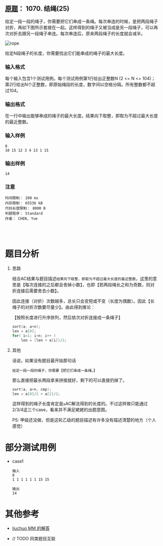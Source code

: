 ##	[原题](https://www.patest.cn/contests/pat-b-practise/1070)： 1070. 结绳(25)

给定一段一段的绳子，你需要把它们串成一条绳。每次串连的时候，是把两段绳子对折，再如下图所示套接在一起。这样得到的绳子又被当成是另一段绳子，可以再次对折去跟另一段绳子串连。每次串连后，原来两段绳子的长度就会减半。

![rope](https://www.patest.cn/upload/n8_ol5wqmdwh5r.jpg)

给定N段绳子的长度，你需要找出它们能串成的绳子的最大长度。

###	输入格式

每个输入包含1个测试用例。每个测试用例第1行给出正整数N (2 <= N <= 104)；第2行给出N个正整数，即原始绳段的长度，数字间以空格分隔。所有整数都不超过104。

###	输出格式

在一行中输出能够串成的绳子的最大长度。结果向下取整，即取为不超过最大长度的最近整数。

###	输入样例

	8
	10 15 12 3 4 13 1 15

###	输出样例

	14

###	注意

	时间限制： 200 ms
	内存限制： 65536 kB
	代码长度限制： 8000 B
	判题程序： Standard
	作者： CHEN, Yue

<br/><br/>

#	题目分析

1.	思路

	结合AC结果与题目描述`结果向下取整，即取为不超过最大长度的最近整数`，这里的意思是【每次连接的之后都会舍掉小数】，也即【若两段绳长之和为奇数，则对折连接后需要舍去小数】。

	因此连接（对折）次数越多，总长只会变短或不变（长度为偶数）。因此【长绳子的对折次数要尽量少】。由此得到推论：

	【按照长度进行升序排列，然后依次对折连接成一条绳子】

	```cpp
	sort(a, a+n);
	len = a[0];
	for( i=1; i<n; i++ )
		len = (len + a[i])/2;
	```

2.	其他

	话说，如果没有题目最开始那句话

	`给定一段一段的绳子，你需要【把它们串成一条绳。】`

	那么直接把最长两段拿来拼接就好，剩下的可以直接扔掉了。

	```cpp
	sort(a, a+n, cmp);    
	len = a[0]/2 + a[1]/2;
	```

	这样得到的绳子长度肯定是`≥`AC解法得到的长度的。不过这样做只能通过2/3/4这三个case，看来并不满足姥姥的出题意图。

	PS: 甲级还没做，但是这轮乙级的题目描述有许多没有描述清楚的地方（个人感觉）

#	部分测试用例

*	case1

		输入
		8
		1 1 1 1 1 1 15 15

		输出
		14

#	其他参考

*	[liuchuo MM 的解答](http://www.liuchuo.net/archives/3745)

*	// TODO 同类题目互联